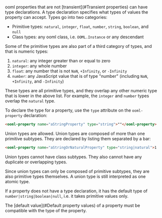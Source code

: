 ooml properties that are not [transient](#Transient properties) can have type declarations. A type declaration specifies what types of values the property can accept. Types go into two categories:

- Primitive types: `natural`, `integer`, `float`, `number`, `string`, `boolean`, and `null`
- Class types: any ooml class, i.e. `OOML.Instance` or any descendant

Some of the primitive types are also part of a third category of types, and that is numeric types:

1. `natural`: any integer greater than or equal to zero
1. `integer`: any whole number
1. `float`: any number that is not `NaN`, `+Infinity`, or `-Infinity`
1. `number`: any JavaScript value that is of type "number" (including `NaN`, `+Infinity`, and `-Infinity`)

These types are all primitive types, and they overlap any other numeric type that is lower in the above list. For example, the `integer` and `number` types overlap the `natural` type. 

To declare the type for a property, use the `type` attribute on the `ooml-property` declaration:

```html
<ooml-property name="aStringProperty" type="string">""</ooml-property>
```

Union types are allowed. Union types are composed of more than one primitive subtypes. They are declared by listing them separated by a bar:

```html
<ooml-property name="aStringOrNaturalProperty" type="string|natural">1.41</ooml-property>
```

Union types cannot have class subtypes. They also cannot have any duplicate or overlapping types.

Since union types can only be composed of primitive subtypes, they are also primitive types themselves. A union type is still interpreted as one atomic type.

If a property does not have a type declaration, it has the default type of `number|string|boolean|null`, i.e. it takes primitive values only.

The [default value](#Default property values) of a property must be compatible with the type of the property.
